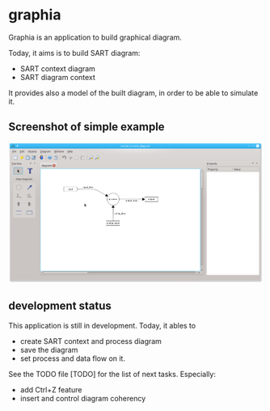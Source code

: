 # graphia

Graphia is an application to build graphical diagram.

Today, it aims is to build SART diagram:
 - SART context diagram
 - SART diagram context

It provides also a model of the built diagram, in order to be able to simulate it.
 
## Screenshot of simple example

![screenshot](examples/simple_context_screenshot.png)

## development status

This application is still in development. Today, it ables to 
 - create SART context and process diagram
 - save the diagram
 - set process and data flow on it.
 
See the TODO file [TODO] for the list of next tasks.
Especially:
 - add Ctrl+Z feature
 - insert and control diagram coherency
 
 
